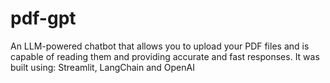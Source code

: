 # pdf-gpt
An LLM-powered chatbot that allows you to upload your PDF files and is capable of reading them and providing accurate and fast responses. It was built using: Streamlit, LangChain and OpenAI
